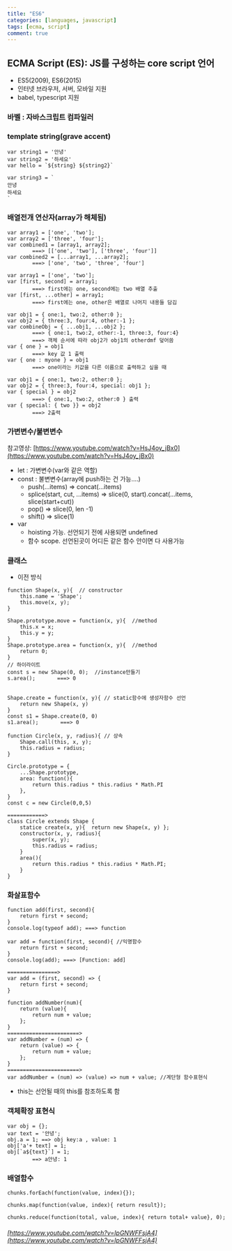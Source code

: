 ```yaml
---
title: "ES6"
categories: [languages, javascript]
tags: [ecma, script]
comment: true
---
```


## ECMA Script (ES): JS를 구성하는 core script 언어

- ES5(2009), ES6(2015)
- 인터넷 브라우저, 서버, 모바일 지원
- babel, typescript 지원

### 바벨 : 자바스크립트 컴파일러

### template string(grave accent)

```
var string1 = '안녕'
var string2 = '하세요'
var hello = `${string} ${string2}`
```

```
var string3 = `
안녕
하세요
`
```

### 배열전개 연산자(array가 해체됨)

```
var array1 = ['one', 'two'];
var array2 = ['three', 'four'];
var combined1 = [array1, array2];
        ===> [['one', 'two'], ['three', 'four']]
var combined2 = [...array1, ...array2];
        ===> ['one', 'two', 'three', 'four']
```

```
var array1 = ['one', 'two'];
var [first, second] = array1;
        ===> first에는 one, second에는 two 배열 추출
var [first, ...other] = array1;
        ===> first에는 one, other은 배열로 나머지 내용들 담김
```

```
var obj1 = { one:1, two:2, other:0 };
var obj2 = { three:3, four:4, other:-1 };
var combineObj = { ...obj1, ...obj2 };
        ===> { one:1, two:2, other:-1, three:3, four:4}
        ===> 객체 순서에 따라 obj2가 obj1의 otherdmf 덮어씀
var { one } = obj1
        ===> key 값 1 출력
var { one : myone } = obj1
        ===> one이라는 키값을 다른 이름으로 출력하고 싶을 때
```

```
var obj1 = { one:1, two:2, other:0 };
var obj2 = { three:3, four:4, special: obj1 };
var { special } = obj2
        ===> { one:1, two:2, other:0 } 출력
var { special: { two }} = obj2
        ===> 2출력
```

### 가변변수/불변변수

참고영상: [https://www.youtube.com/watch?v=HsJ4oy_jBx0](https://www.youtube.com/watch?v=HsJ4oy_jBx0)

- let : 가변변수(var와 같은 역할)
- const : 불변변수(array에 push하는 건 가능....)
  - push(...items) => concat(...items)
  - splice(start, cut, ...items) => slice(0, start).concat(...items, slice(start+cut))
  - pop() => slice(0, len -1)
  - shift() => slice(1)
- var
  - hoisting 가능. 선언되기 전에 사용되면 undefined
  - 함수 scope. 선언된곳이 어디든 같은 함수 안이면 다 사용가능

### 클래스

- 이전 방식

```
function Shape(x, y){  // constructor
    this.name = 'Shape';
    this.move(x, y);
}

Shape.prototype.move = function(x, y){  //method
    this.x = x;
    this.y = y;
}
Shape.prototype.area = function(x, y){  //method
    return 0;
}
// 하이라이트
const s = new Shape(0, 0);  //instance만들기
s.area();       ===> 0


Shape.create = function(x, y){ // static함수에 생성자함수 선언
    return new Shape(x, y)
}
const s1 = Shape.create(0, 0)
s1.area();       ===> 0

function Circle(x, y, radius){ // 상속
    Shape.call(this, x, y);
    this.radius = radius;
}

Circle.prototype = {
    ...Shape.prototype,
    area: function(){
        return this.radius * this.radius * Math.PI
    },
}
const c = new Circle(0,0,5)

============>
class Circle extends Shape {
    statice create(x, y){  return new Shape(x, y) };
    constructor(x, y, radius){
        super(x, y);
        this.radius = radius;
    }
    area(){
        return this.radius * this.radius * Math.PI;
    }
}
```

### 화살표함수

```
function add(first, second){
    return first + second;
}
console.log(typeof add); ===> function

var add = function(first, second){ //익명함수
    return first + second;
}
console.log(add); ===> [Function: add]

================>
var add = (first, second) => {
    return first + second;
}
```

```
function addNumber(num){
    return (value){
        return num + value;
    };
}
=======================>
var addNumber = (num) => {
    return (value) => {
        return num + value;
    };
}
=======================>
var addNumber = (num) => (value) => num + value; //계단형 함수표현식
```

- this는 선언될 때의 this를 참조하도록 함

### 객체확장 표현식

```
var obj = {};
var text = '안녕';
obj.a = 1; ==> obj key:a , value: 1
obj['a'+ text] = 1;
obj[`a${text}`] = 1;
        ==> a안녕: 1
```

### 배열함수

```
chunks.forEach(function(value, index){});

chunks.map(function(value, index){ return result});

chunks.reduce(function(total, value, index){ return total+ value}, 0);
```

###### [https://www.youtube.com/watch?v=IpGNWFFsjA4](https://www.youtube.com/watch?v=IpGNWFFsjA4)
